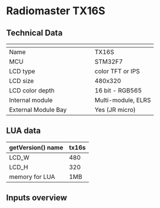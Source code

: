 # Radiomaster TX16S

## Technical Data

<table data-header-hidden><thead><tr><th width="215"></th><th></th></tr></thead><tbody><tr><td>Name</td><td>TX16S</td></tr><tr><td>MCU</td><td>STM32F7</td></tr><tr><td>LCD type</td><td>color TFT or IPS </td></tr><tr><td>LCD size</td><td>480x320</td></tr><tr><td>LCD color depth</td><td>16 bit - RGB565</td></tr><tr><td>Internal module</td><td>Multi-module, ELRS</td></tr><tr><td>External Module Bay</td><td>Yes (JR micro)</td></tr></tbody></table>

## LUA data

| getVersion() name | tx16s |
| ----------------- | ----- |
| LCD\_W            | 480   |
| LCD\_H            | 320   |
| memory for LUA    | 1MB   |

## Inputs overview
